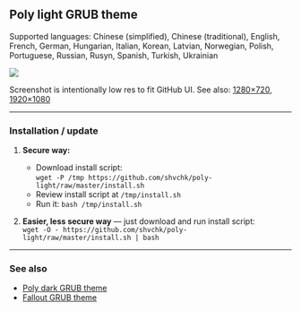 ## Poly light GRUB theme

Supported languages: Chinese (simplified), Chinese (traditional), English, French, German, Hungarian, Italian, Korean, Latvian, Norwegian, Polish, Portuguese, Russian, Rusyn, Spanish, Turkish, Ukrainian

![](https://i.imgur.com/9VBf1Nl.gif)

Screenshot is intentionally low res to fit GitHub UI. See also: [1280×720](https://i.imgur.com/HT4ivRY.png), [1920×1080](https://i.imgur.com/n8jBLsj.png)

---

### Installation / update

1. **Secure way:**
    - Download install script:  
    `wget -P /tmp https://github.com/shvchk/poly-light/raw/master/install.sh`
    - Review install script at `/tmp/install.sh`
    - Run it: `bash /tmp/install.sh`

2. **Easier, less secure way** — just download and run install script:  
    `wget -O - https://github.com/shvchk/poly-light/raw/master/install.sh | bash`

---

### See also

- [Poly dark GRUB theme](https://github.com/shvchk/poly-dark)
- [Fallout GRUB theme](https://github.com/shvchk/fallout-grub-theme)
